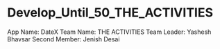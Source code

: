 # Develop_Until_50_THE_ACTIVITIES
App Name: DateX     Team Name: THE ACTIVITIES      Team Leader: Yashesh Bhavsar      Second Member: Jenish Desai
